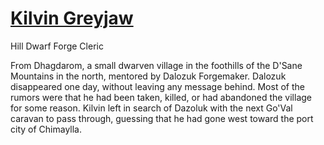 # [Kilvin Greyjaw](https://www.dndbeyond.com/profile/UngodlySalmon/characters/27153043)

Hill Dwarf
Forge Cleric

From Dhagdarom, a small dwarven village in the foothills of the D'Sane Mountains in the north, mentored by Dalozuk Forgemaker.  Dalozuk disappeared one day, without leaving any message behind.  Most of the rumors were that he had been taken, killed, or had abandoned the village for some reason.  Kilvin left in search of Dazoluk with the next Go'Val caravan to pass through, guessing that he had gone west toward the port city of Chimaylla.
